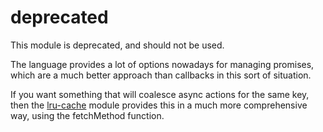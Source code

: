 # deprecated

This module is deprecated, and should not be used.

The language provides a lot of options nowadays for managing
promises, which are a much better approach than callbacks in this
sort of situation.

If you want something that will coalesce async actions for the
same key, then the [lru-cache](http://npm.im/lru-cache) module
provides this in a much more comprehensive way, using the
fetchMethod function.

